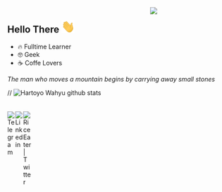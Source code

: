 <img align='right' src="https://media.giphy.com/media/M9gbBd9nbDrOTu1Mqx/giphy.gif" width="180" >

## Hello There <img src="https://raw.githubusercontent.com/ABSphreak/ABSphreak/master/gifs/Hi.gif" width="30px">

- 🔥 Fulltime Learner
- 🤓 Geek
- ☕ Coffe Lovers

<i>The man who moves a mountain begins by carrying away small stones</i>

// ![Hartoyo Wahyu github stats](https://github-readme-stats.vercel.app/api?username=hrtywhy&show_icons=true&title_color=fff&icon_color=79ff97&text_color=9f9f9f&bg_color=151515) 
<br>
<br>
<br>
<a href="https://t.me/perjakanakal">
  <img align="left" alt="Telegram" width="18px" src="https://cdn.jsdelivr.net/npm/simple-icons@v3/icons/telegram.svg" />
</a>
<a href="https://www.linkedin.com/in/hartoyo-wahyu-958378176/">
  <img align="left" alt="Linkedin" width="18px" src="https://cdn.jsdelivr.net/npm/simple-icons@v3/icons/linkedin.svg" />
</a>
<a href="https://twitter.com/aibonjunkie">
  <img align="left" alt="Rice Eater | Twitter" width="18px" src="https://cdn.jsdelivr.net/npm/simple-icons@v3/icons/twitter.svg" />
</a>
